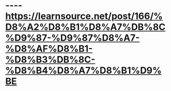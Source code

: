 # ----https://learnsource.net/post/166/%D8%A2%D8%B1%D8%A7%DB%8C%D9%87-%D9%87%D8%A7-%D8%AF%D8%B1-%D8%B3%DB%8C-%D8%B4%D8%A7%D8%B1%D9%BE
